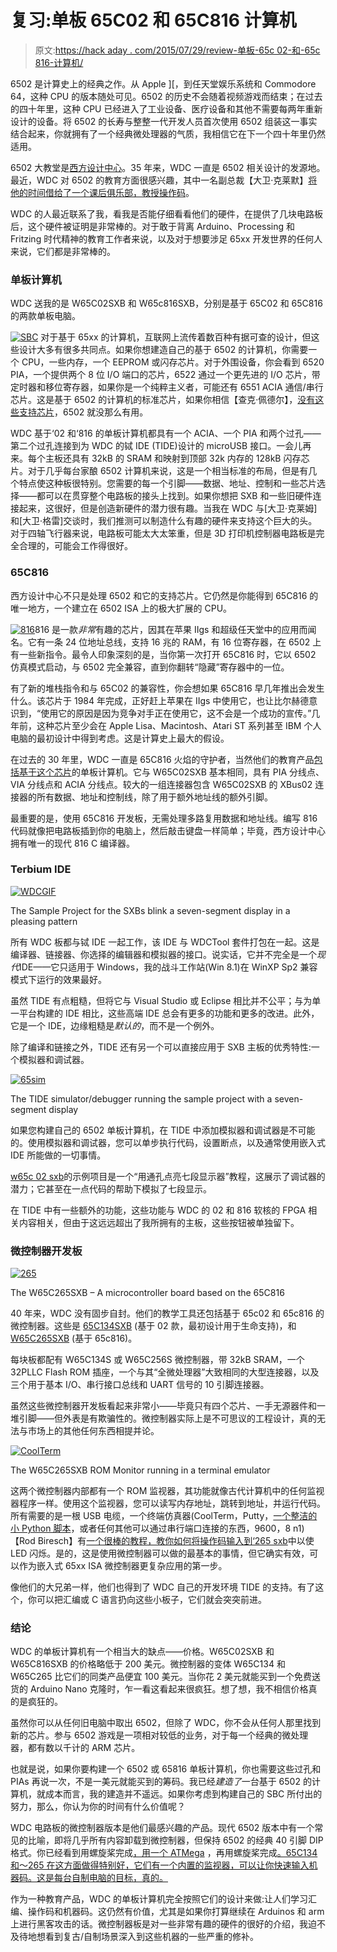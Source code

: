 # 复习:单板 65C02 和 65C816 计算机

> 原文:[https://hack aday . com/2015/07/29/review-单板-65c 02-和-65c 816-计算机/](https://hackaday.com/2015/07/29/review-single-board-65c02-and-65c816-computers/)

6502 是计算史上的经典之作。从 Apple ][，到任天堂娱乐系统和 Commodore 64，这种 CPU 的版本随处可见。6502 的历史不会随着视频游戏而结束；在过去的四十年里，这种 CPU 已经进入了工业设备、医疗设备和其他不需要每两年重新设计的设备。将 6502 的长寿与整整一代开发人员首次使用 6502 组装这一事实结合起来，你就拥有了一个经典微处理器的气质，我相信它在下一个四十年里仍然适用。

6502 大教堂是[西方设计中心](http://www.westerndesigncenter.com/wdc/)。35 年来，WDC 一直是 6502 相关设计的发源地。最近，WDC 对 6502 的教育方面很感兴趣，其中一名副总裁【大卫·克莱默】[将他的时间借给了一个课后俱乐部，教授操作码](http://www.durangoherald.com/article/20150331/NEWS05/150339921/Park-Elementary-kids-go-high-tech-#)。

WDC 的人最近联系了我，看我是否能仔细看看他们的硬件，在提供了几块电路板后，这个硬件被证明是非常棒的。对于敢于背离 Arduino、Processing 和 Fritzing 时代精神的教育工作者来说，以及对于想要涉足 65xx 开发世界的任何人来说，它们都是非常棒的。

### 单板计算机

WDC 送我的是 W65C02SXB 和 W65c816SXB，分别是基于 65C02 和 65C816 的两款单板电脑。

[![SBC](../Images/325b3d5249769f319c18e1444a4e8407.png)](https://hackaday.com/wp-content/uploads/2015/07/sbc.png) 对于基于 65xx 的计算机，互联网上流传着数百种有据可查的设计，但这些设计大多有很多共同点。如果你想建造自己的基于 6502 的计算机，你需要一个 CPU，一些内存，一个 EEPROM 或闪存芯片。对于外围设备，你会看到 6520 PIA，一个提供两个 8 位 I/O 端口的芯片，6522 通过一个更先进的 I/O 芯片，带定时器和移位寄存器，如果你是一个纯粹主义者，可能还有 6551 ACIA 通信/串行芯片。这是基于 6502 的计算机的标准芯片，如果你相信【查克·佩德尔】，[没有这些支持芯片](http://www.theamphour.com/241-an-interview-with-chuck-peddle-charismatic-chipmaking-coryphaeus/)，6502 就没那么有用。

WDC 基于‘02 和‘816 的单板计算机都具有一个 ACIA、一个 PIA 和两个过孔——第二个过孔连接到为 WDC 的铽 IDE (TIDE)设计的 microUSB 接口。一会儿再来。每个主板还具有 32kB 的 SRAM 和映射到顶部 32k 内存的 128kB 闪存芯片。对于几乎每台家酿 6502 计算机来说，这是一个相当标准的布局，但是有几个特点使这种板很特别。您需要的每一个引脚——数据、地址、控制和一些芯片选择——都可以在贯穿整个电路板的接头上找到。如果你想把 SXB 和一些旧硬件连接起来，这很好，但是创造新硬件的潜力很有趣。当我在 WDC 与[大卫·克莱姆]和[大卫·格雷]交谈时，我们推测可以制造什么有趣的硬件来支持这个巨大的头。对于四轴飞行器来说，电路板可能太大太笨重，但是 3D 打印机控制器电路板是完全合理的，可能会工作得很好。

### 65C816

西方设计中心不只是处理 6502 和它的支持芯片。它仍然是你能得到 65C816 的唯一地方，一个建立在 6502 ISA 上的极大扩展的 CPU。

[![816](../Images/2d8b04d89587ca694d644320e9ce710c.png)](https://hackaday.com/wp-content/uploads/2015/07/816.png)816 是一款*非常*有趣的芯片，因其在苹果 IIgs 和超级任天堂中的应用而闻名。它有一条 24 位地址总线，支持 16 兆的 RAM，有 16 位寄存器，在 6502 上有一些新指令。最令人印象深刻的是，当你第一次打开 65C816 时，它以 6502 仿真模式启动，与 6502 完全兼容，直到你翻转“隐藏”寄存器中的一位。

有了新的堆栈指令和与 65C02 的兼容性，你会想如果 65C816 早几年推出会发生什么。该芯片于 1984 年完成，正好赶上苹果在 IIgs 中使用它，也让比尔赫德意识到，“使用它的原因是因为竞争对手正在使用它，这不会是一个成功的宣传。”几年前，这种芯片至少会在 Apple Lisa、Macintosh、Atari ST 系列甚至 IBM 个人电脑的最初设计中得到考虑。这是计算史上最大的假设。

在过去的 30 年里，WDC 一直是 65C816 火焰的守护者，当然他们的教育产品[包括基于这个芯片](http://wdc65xx.com/boards/w65c816sxb-engineering-development-system/)的单板计算机。它与 W65C02SXB 基本相同，具有 PIA 分线点、VIA 分线点和 ACIA 分线点。较大的一组连接器包含 W65C02SXB 的 XBus02 连接器的所有数据、地址和控制线，除了用于额外地址线的额外引脚。

最重要的是，使用 65C816 开发板，无需处理多路复用数据和地址线。编写 816 代码就像把电路板插到你的电脑上，然后敲击键盘一样简单；毕竟，西方设计中心拥有唯一的现代 816 C 编译器。

### Terbium IDE

[![WDCGIF](../Images/5293702a34fa8abc75418171f33cd2c5.png)](https://hackaday.com/wp-content/uploads/2015/07/wdcgif.gif)

The Sample Project for the SXBs blink a seven-segment display in a pleasing pattern

所有 WDC 板都与铽 IDE 一起工作，该 IDE 与 WDCTool 套件打包在一起。这是编译器、链接器、你选择的编辑器和模拟器的接口。说实话，它并不完全是一个*现代*IDE——它只适用于 Windows，我的战斗工作站(Win 8.1)在 WinXP Sp2 兼容模式下运行的效果最好。

虽然 TIDE 有点粗糙，但将它与 Visual Studio 或 Eclipse 相比并不公平；与为单一平台构建的 IDE 相比，这些高端 IDE 总会有更多的功能和更多的改进。此外，它是一个 IDE，边缘粗糙是*默认的*，而不是一个例外。

除了编译和链接之外，TIDE 还有另一个可以直接应用于 SXB 主板的优秀特性:一个模拟器和调试器。

[![65sim](../Images/a1f86b12391d817930df0cbaed890e70.png)](https://hackaday.com/wp-content/uploads/2015/07/65sim.png)

The TIDE simulator/debugger running the sample project with a seven-segment display

如果您构建自己的 6502 单板计算机，在 TIDE 中添加模拟器和调试器是不可能的。使用模拟器和调试器，您可以单步执行代码，设置断点，以及通常使用嵌入式 IDE 所能做的一切事情。

[w65c 02 sxb](https://github.com/WesternDesignCenter/W65C02SXB-Demo7Seg)的示例项目是一个“用通孔点亮七段显示器”教程，这展示了调试器的潜力；它甚至在一点代码的帮助下模拟了七段显示。

在 TIDE 中有一些额外的功能，这些功能与 WDC 的 02 和 816 软核的 FPGA 相关内容相关，但由于这远远超出了我所拥有的主板，这些按钮被单独留下。

### 微控制器开发板

[![265](../Images/a7384f26d5cd86bf45e242362038121c.png)](https://hackaday.com/wp-content/uploads/2015/07/2651.png)

The W65C265SXB – A microcontroller board based on the 65C816

40 年来，WDC 没有固步自封。他们的教学工具还包括基于 65c02 和 65c816 的微控制器。这些是 [65C134SXB](http://wdc65xx.com/boards/w65c134sxb-engineering-development-system/) (基于 02 款，最初设计用于生命支持)，和 [W65C265SXB](http://wdc65xx.com/65xx-store/sxb-boards/w65c265sxb-engineering-development-system/) (基于 65c816)。

每块板都配有 W65C134S 或 W65C256S 微控制器，带 32kB SRAM，一个 32PLLC Flash ROM 插座，一个与其“全微处理器”大致相同的大型连接器，以及三个用于基本 I/O、串行接口总线和 UART 信号的 10 引脚连接器。

虽然这些微控制器开发板看起来非常小——毕竟只有四个芯片、一手无源器件和一堆引脚——但外表是有欺骗性的。微控制器实际上是不可思议的工程设计，真的无法与市场上的其他任何东西相提并论。

[![CoolTerm](../Images/df5f4b76bff9e97ad5b77f7683f69fc7.png)](https://hackaday.com/wp-content/uploads/2015/07/coolterm.png)

The W65C265SXB ROM Monitor running in a terminal emulator

这两个微控制器内部都有一个 ROM 监视器，其功能就像古代计算机中的任何监视器程序一样。使用这个监视器，您可以读写内存地址，跳转到地址，并运行代码。所有需要的是一根 USB 电缆，一个终端仿真器(CoolTerm，Putty，[一个整洁的小 Python 脚本](https://github.com/WesternDesignCenter/TerminalPython)，或者任何其他可以通过串行端口连接的东西，9600，8 n1)【Rod Biresch】有[一个很棒的教程，教你如何将操作码输入到‘265 sxb](https://rodbiresch.wordpress.com/2015/06/30/blink-the-led-hello-world/)中以使 LED 闪烁。是的，这是使用微控制器可以做的最基本的事情，但它确实有效，可以作为嵌入式 65xx ISA 微控制器更复杂应用的第一步。

像他们的大兄弟一样，他们也得到了 WDC 自己的开发环境 TIDE 的支持。有了这个，你可以把汇编或 C 语言扔向这些小板子，它们就会突突前进。

### 结论

WDC 的单板计算机有一个相当大的缺点——价格。W65C02SXB 和 W65C816SXB 的价格略低于 200 美元。微控制器的变体 W65C134 和 W65C265 比它们的同类产品便宜 100 美元。当你花 2 美元就能买到一个免费送货的 Arduino Nano 克隆时，乍一看这看起来很疯狂。想了想，我不相信价格真的是疯狂的。

虽然你可以从任何旧电脑中取出 6502，但除了 WDC，你不会从任何人那里找到新的芯片。参与 6502 游戏是一项相对较低的业务，对于每一个经典的微处理器，都有数以千计的 ARM 芯片。

也就是说，如果你要构建一个 6502 或 65816 单板计算机，你也需要这些过孔和 PIAs 再说一次，不是一美元就能买到的筹码。我已经*建造了*一台基于 6502 的计算机，就成本而言，我的建造并不遥远。如果你考虑到构建自己的 SBC 所付出的努力，那么，你认为你的时间有什么价值呢？

WDC 电路板的微控制器版本是他们最感兴趣的产品。现代 6502 版本中有一个常见的比喻，即将几乎所有内容卸载到微控制器，但保持 6502 的经典 40 引脚 DIP 格式。你已经看到用螺旋桨完成[，用](https://hackaday.io/project/3620-l-star-minimal-propeller6502-computer)[一个 ATMega](http://hackaday.com/2013/10/21/the-most-minimal-homebrew-computer/) ，再用螺旋桨完成[。65C134 和～265 在这方面做得特别好，它们有一个内置的监视器，可以让你快速输入机器码。这是每台自制电脑的目标，真的。](http://hackaday.com/2014/06/01/propeddle-the-software-defined-6502/)

作为一种教育产品，WDC 的单板计算机完全按照它们的设计来做:让人们学习汇编、操作码和机器码。这仍然有价值，尤其是如果你打算继续在 Arduinos 和 arm 上进行黑客攻击的话。微控制器板是对一些非常有趣的硬件的很好的介绍，我迫不及待地想看到复古/自制场景深入到这些机器的一些严重的修补。